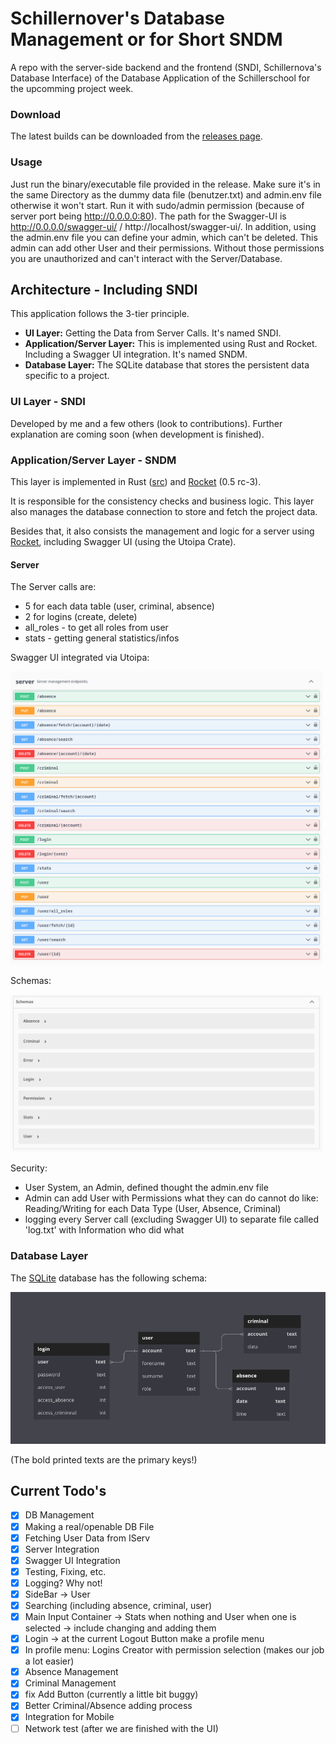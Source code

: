 # Schillernover's Database Management or for Short SNDM

A repo with the server-side backend and the frontend (SNDI, Schillernova's Database Interface) of the Database Application of the Schillerschool for the upcomming project week.

### Download

The latest builds can be downloaded from the [releases page](https://github.com/nwrenger/sndm/releases).

### Usage

Just run the binary/executable file provided in the release. Make sure it's in the same Directory as the dummy data file (benutzer.txt) and admin.env file otherwise it won't start. Run it with sudo/admin permission (because of server port being http://0.0.0.0:80). The path for the Swagger-UI is http://0.0.0.0/swagger-ui/ / http://localhost/swagger-ui/. In addition, using the admin.env file you can define your admin, which can't be deleted. This admin can add other User and their permissions. Without those permissions you are unauthorized and can't interact with the Server/Database.

## Architecture - Including SNDI

This application follows the 3-tier principle.
* **UI Layer:** Getting the Data from Server Calls. It's named SNDI.
* **Application/Server Layer:** This is implemented using Rust and Rocket. Including a Swagger UI integration. It's named SNDM.
* **Database Layer:** The SQLite database that stores the persistent data specific to a project.

### UI Layer - SNDI

Developed by me and a few others (look to contributions). Further explanation are coming soon (when development is finished).

### Application/Server Layer - SNDM

This layer is implemented in Rust ([src](src)) and [Rocket](https://rocket.rs) (0.5 rc-3).

It is responsible for the consistency checks and business logic.
This layer also manages the database connection to store and fetch the project data.

Besides that, it also consists the management and logic for a server using [Rocket](https://rocket.rs), including Swagger UI (using the Utoipa Crate).

#### Server

The Server calls are:

- 5 for each data table (user, criminal, absence)
- 2 for logins (create, delete)
- all_roles - to get all roles from user
- stats - getting general statistics/infos

Swagger UI integrated via Utoipa:

<img src="images/server_routes.png" alt="Database Schema" width=500 />

Schemas:

<img src="images/schemas.png" alt="Database Schema" width=500 />

Security:

- User System, an Admin, defined thought the admin.env file
- Admin can add User with Permissions what they can do cannot do like: Reading/Writing for each Data Type (User, Absence, Criminal)
- logging every Server call (excluding Swagger UI) to separate file called 'log.txt' with Information who did what

### Database Layer

The [SQLite](https://sqlite.org/index.html) database has the following schema:

<img src="images/sqlite_dia.png" alt="Database Schema" width=600 />

(The bold printed texts are the primary keys!)

## Current Todo's

- [x] DB Management
- [x] Making a real/openable DB File
- [x] Fetching User Data from IServ
- [x] Server Integration
- [x] Swagger UI Integration
- [x] Testing, Fixing, etc.
- [x] Logging? Why not!
- [x] SideBar -> User
- [x] Searching (including absence, criminal, user)
- [x] Main Input Container -> Stats when nothing and User when one is selected -> include changing and adding them
- [x] Login -> at the current Logout Button make a profile menu
- [x] In profile menu: Logins Creator with permission selection (makes our job a lot easier)
- [x] Absence Management
- [x] Criminal Management
- [x] fix Add Button (currently a little bit buggy)
- [x] Better Criminal/Absence adding process
- [x] Integration for Mobile
- [ ] Network test (after we are finished with the UI)
